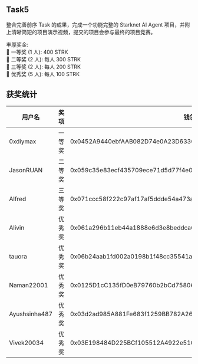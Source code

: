 ## Task5

整合完善前序 Task 的成果，完成一个功能完整的 Starknet AI Agent 项目，并附上清晰简短的项目演示视频，提交的项目会参与最终的项目竞赛。

丰厚奖金:  
🥇 一等奖 (1 人): 400 STRK  
🥈 二等奖 (2 人): 每人 300 STRK  
🥉 三等奖 (2 人): 每人 200 STRK  
🏅 优秀奖 (5 人): 每人 100 STRK  


## 获奖统计


| 用户名             | 奖项        | 钱包地址                                                              | tx                                                                                                     |
| ------------------ | ----------- | --------------------------------------------------------------------- | ------------------------------------------------------------------------------------------------------ |
| 0xdiymax           | 一等奖      | 0x0452A9440ebfAAB082D74e0A23D6330739e6EdDFDd1D72922e5874269D1790d0    | [400 STRK](https://starkscan.co/tx/0x0515dda0bfcbc708b3995983e9b964f075b2f096fd5e0082f44850625b196760) |
| JasonRUAN          | 二等奖      | 0x059c35e83ecf435709ece71d5d77f4e02f32e3aca16ecdc3b98cad1eb235b96d    | [300 STRK](https://starkscan.co/tx/0x0151513cc2dd9f1cb526f4bde771fb355c0ee736e1383a1c08108c2d1128ec77) |
| Alfred             | 三等奖      | 0x071ccc58f222c97af17af5ddde54a473a510275ab13e23b978fb9c22b11b9c90    | [200 STRK](https://starkscan.co/tx/0x02b64b01cb4f513f6294735942cc3de3200a6911de13c0851c8de4c41bfe5e99) |
| Alivin             | 优秀奖      | 0x061a296b11eb44a1888e6d3e8beddca676540ef7e1cb844c4bcf2da4e0473a7c    | [100 STRK](https://starkscan.co/tx/0x000c518d2cd23a5efd0be60277ac3a116fe120531c91293af58cc56f9434612c) |
| tauora             | 优秀奖      | 0x06b24aab1fd002a0198b1f48cc35541a0412d8425d033298e3365e40637787cc    | [100 STRK](https://starkscan.co/tx/0x02e5499d112f3c86daa4851078cea24d56f4c919452de633732e6dc7cfe338b3) |
| Naman22001         | 优秀奖      | 0x0125D1cC135fD0eB79760b2bCd75806483Af9C349327567C3F9Bd0FE43684830    | [100 STRK](https://starkscan.co/tx/0x013f5bb23fdf93c86b0b492fa972cd7aa97329af3bafe4d7b849f46d6d7be6c0) |
| Ayushsinha487      | 优秀奖      | 0x03d2ad985A881Fe683f1259BB782A2607461BfE19915701e60a7936085Cef4CF    | [100 STRK](https://starkscan.co/tx/0x069fca43aa09459e2ec807c43af14b229c659a5060f75b4699b7e09afdc7fdc3) |
| Vivek20034         | 优秀奖      | 0x03E198484D225BCf105512A4922e51011dcB8f006b6B120326379481397fa1E4    | [100 STRK](https://starkscan.co/tx/0x063391fc8f2eecba28808ec40b70f34b63f7c4e938eefb0c82a076c0c0b93088) |

